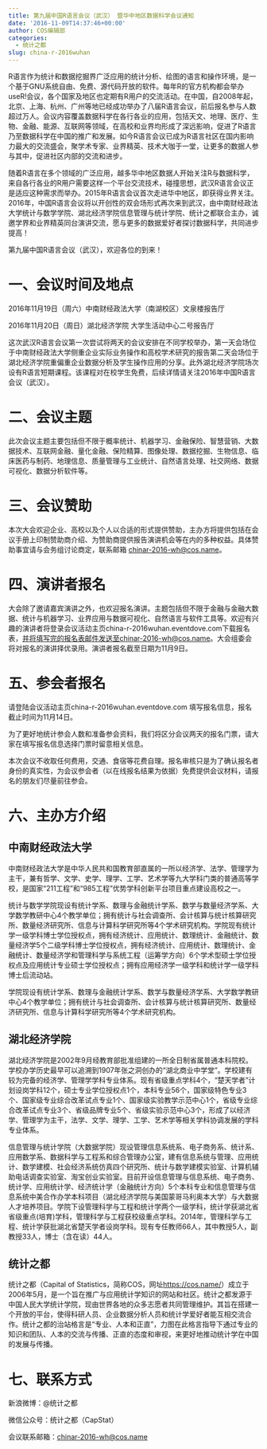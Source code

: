```yaml
---
title: 第九届中国R语言会议（武汉） 暨华中地区数据科学会议通知
date: '2016-11-09T14:37:46+00:00'
author: COS编辑部
categories:
  - 统计之都
slug: china-r-2016wuhan
---
```


R语言作为统计和数据挖掘界广泛应用的统计分析、绘图的语言和操作环境，是一个基于GNU系统自由、免费、源代码开放的软件。每年R的官方机构都会举办useR!会议，各个国家及地区也定期有R用户的交流活动。在中国，自2008年起，北京、上海、杭州、广州等地已经成功举办了八届R语言会议，前后报名参与人数超过万人。会议内容覆盖数据科学在各行各业的应用，包括天文、地理、医疗、生物、金融、能源、互联网等领域，在高校和业界均形成了深远影响，促进了R语言乃至数据科学在中国的推广和发展。如今R语言会议已成为R语言社区在国内影响力最大的交流盛会，聚学术专家、业界精英、技术大咖于一堂，让更多的数据人参与其中，促进社区内部的交流和进步。
<!--more-->

随着R语言在多个领域的广泛应用，越多华中地区数据人开始关注R与数据科学，来自各行各业的R用户需要这样一个平台交流技术，碰撞思想，武汉R语言会议正是适应这种需求而举办。2015年R语言会议首次走进华中地区，即获得业界关注。2016年，中国R语言会议将以开创性的双会场形式再次来到武汉，由中南财经政法大学统计与数学学院、湖北经济学院信息管理与统计学院、统计之都联合主办，诚邀学界和业界精英同台演讲交流，愿与更多的数据爱好者探讨数据科学，共同进步提高！

第九届中国R语言会议（武汉），欢迎各位的到来！

# 一、会议时间及地点

2016年11月19日（周六）中南财经政法大学（南湖校区）文泉楼报告厅

2016年11月20日（周日）湖北经济学院 大学生活动中心二号报告厅

这次武汉R语言会议第一次尝试将两天的会议安排在不同学校举办，第一天会场位于中南财经政法大学侧重企业实际业务操作和高校学术研究的报告第二天会场位于湖北经济学院重偏重企业数据分析及学生操作应用的分享。此外湖北经济学院场次设有R语言短期课程。该课程对在校学生免费，后续详情请关注2016年中国R语言会议（武汉）。

# 二、会议主题

此次会议主题主要包括但不限于概率统计、机器学习、金融保险、智慧营销、大数据技术、互联网金融、量化金融、保险精算、图像处理、数据挖掘、生物信息、临床医药与制药、地理信息、质量管理与工业统计、自然语言处理、社交网络、数据可视化、数据分析软件等。

# 三、会议赞助

本次大会欢迎企业、高校以及个人以合适的形式提供赞助，主办方将提供包括在会议手册上印制赞助商介绍、为赞助商提供报告演讲机会等在内的多种权益。具体赞助事宜请与会务组讨论商定，联系邮箱 chinar-2016-wh@cos.name。

# 四、演讲者报名

大会除了邀请嘉宾演讲之外，也欢迎报名演讲。主题包括但不限于金融与金融大数据、统计与机器学习、业界应用与数据可视化、自然语言与软件工具等。欢迎有兴趣的演讲者将登录会议活动主页china-r-2016wuhan.eventdove.com下载报名表，并将填写完的报名表邮件发送至chinar-2016-wh@cos.name。大会组委会将对报名的演讲择优录用。演讲者报名截至日期为11月9日。

# 五、参会者报名

请登陆会议活动主页china-r-2016wuhan.eventdove.com 填写报名信息，报名截止时间为11月14日。

为了更好地统计参会人数和准备参会资料，我们将区分会议两天的报名门票，请大家在填写报名信息选择门票时留意相关信息。

本次会议不收取任何费用，交通、食宿等花费自理。报名审核只是为了确认报名者身份的真实性，为会议参会者（以在线报名结果为依据）免费提供会议材料，请报名的朋友们尽量前往参会。

# 六、主办方介绍

## 中南财经政法大学

中南财经政法大学是中华人民共和国教育部直属的一所以经济学、法学、管理学为主干，兼有哲学、文学、史学、理学、工学、艺术学等九大学科门类的普通高等学校，是国家“211工程”和“985工程”优势学科创新平台项目重点建设高校之一。

统计与数学学院现设有统计学系、数理与金融统计学系、数学与数量经济学系、大学数学教研中心4个教学单位；拥有统计与社会调查所、会计核算与统计核算研究所、数量经济研究所、信息与计算科学研究所等4个学术研究机构。学院现有统计学一级学科博士学位授权点，拥有经济统计、应用统计、数理统计、金融统计、数量经济学5个二级学科博士学位授权点，拥有经济统计、应用统计、数理统计、金融统计、数量经济学和管理科学与系统工程（运筹学方向）6个学术型硕士学位授权点及应用统计专业硕士学位授权点；拥有应用经济学一级学科和统计学一级学科博士后流动站。

学院现设有统计学系、数理与金融统计学系、数学与数量经济学系、大学数学教研中心4个教学单位；拥有统计与社会调查所、会计核算与统计核算研究所、数量经济研究所、信息与计算科学研究所等4个学术研究机构。

## 湖北经济学院

湖北经济学院是2002年9月经教育部批准组建的一所全日制省属普通本科院校。学校办学历史最早可以追溯到1907年张之洞创办的“湖北商业中学堂”。学校建有较为完备的经济学、管理学学科专业体系。现有省级重点学科4个，“楚天学者”计划设岗学科12个，硕士专业学位授权点1个，本科专业56个，国家级特色专业3个、国家级专业综合改革试点专业1个、国家级实验教学示范中心1个，省级专业综合改革试点专业3个、省级品牌专业5个、省级实验示范中心3个，形成了以经济学、管理学为主干，法学、文学、理学、工学、艺术学等相关学科协调发展的学科专业体系。

信息管理与统计学院（大数据学院）现设管理信息系统系、电子商务系、统计系、应用数学系、数据科学与工程系和综合管理办公室，建有信息系统与管理、应用统计、数学建模、社会经济系统仿真四个研究所、统计与数学建模实验室、计算机辅助电话调查实验室、淘宝创业实验室。目前开设信息管理与信息系统、电子商务、统计学、应用统计学、经济统计学（金融统计方向）5个本科专业和信息管理与信息系统中美合作办学本科项目（湖北经济学院与美国蒙哥马利奥本大学）与大数据人才培养项目。学院下设管理科学与工程和统计学两个一级学科，统计学获湖北省省级重点(培育)学科，管理科学与工程获校级重点学科。2014年，管理科学与工程、统计学获批湖北省楚天学者设岗学科。现有专任教师66人，其中教授5人，副教授33人，博士（含在读）44人。

## 统计之都

统计之都（Capital of Statistics，简称COS，网址<https://cos.name/>）成立于2006年5月，是一个旨在推广与应用统计学知识的网站和社区。统计之都发源于中国人民大学统计学院，现由世界各地的众多志愿者共同管理维护。其旨在搭建一个开放的平台，使得科研人员、企业数据分析人员和统计学爱好者能互相交流合作。统计之都的治站格言是“专业、人本和正直”，力图在此格言指导下通过专业的知识和团队、人本的交流与传播、正直的态度和审视，来更好地推动统计学在中国的发展与传播。

# 七、联系方式

新浪微博：@统计之都

微信公众号：统计之都（CapStat）

会议联系邮箱：chinar-2016-wh@cos.name
